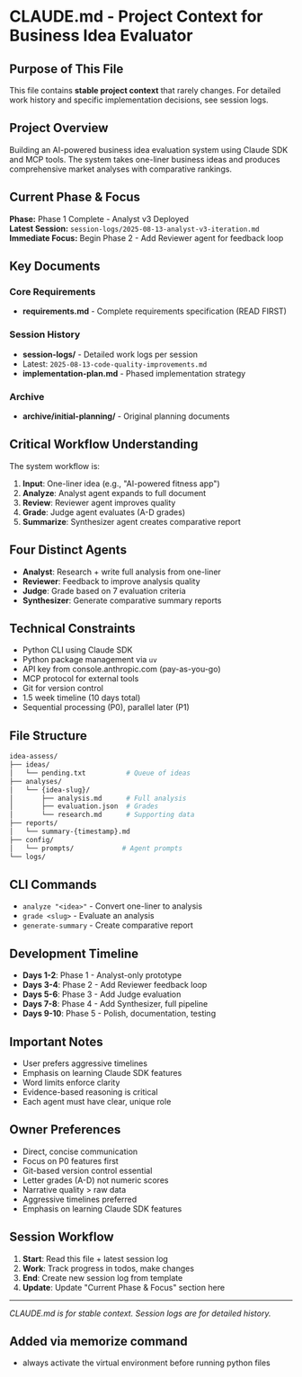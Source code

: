 # CLAUDE.md - Project Context for Business Idea Evaluator

## Purpose of This File

This file contains **stable project context** that rarely changes. For detailed work history and specific implementation decisions, see session logs.

## Project Overview

Building an AI-powered business idea evaluation system using Claude SDK and MCP tools. The system takes one-liner business ideas and produces comprehensive market analyses with comparative rankings.

## Current Phase & Focus

**Phase:** Phase 1 Complete - Analyst v3 Deployed  
**Latest Session:** `session-logs/2025-08-13-analyst-v3-iteration.md`  
**Immediate Focus:** Begin Phase 2 - Add Reviewer agent for feedback loop

## Key Documents

### Core Requirements

- **requirements.md** - Complete requirements specification (READ FIRST)

### Session History

- **session-logs/** - Detailed work logs per session
- Latest: `2025-08-13-code-quality-improvements.md`
- **implementation-plan.md** - Phased implementation strategy

### Archive

- **archive/initial-planning/** - Original planning documents

## Critical Workflow Understanding

The system workflow is:

1. **Input**: One-liner idea (e.g., "AI-powered fitness app")
2. **Analyze**: Analyst agent expands to full document
3. **Review**: Reviewer agent improves quality
4. **Grade**: Judge agent evaluates (A-D grades)
5. **Summarize**: Synthesizer agent creates comparative report

## Four Distinct Agents

- **Analyst**: Research + write full analysis from one-liner
- **Reviewer**: Feedback to improve analysis quality
- **Judge**: Grade based on 7 evaluation criteria
- **Synthesizer**: Generate comparative summary reports

## Technical Constraints

- Python CLI using Claude SDK
- Python package management via `uv`
- API key from console.anthropic.com (pay-as-you-go)
- MCP protocol for external tools
- Git for version control
- 1.5 week timeline (10 days total)
- Sequential processing (P0), parallel later (P1)

## File Structure

```bash
idea-assess/
├── ideas/
│   └── pending.txt          # Queue of ideas
├── analyses/
│   └── {idea-slug}/
│       ├── analysis.md      # Full analysis
│       ├── evaluation.json  # Grades
│       └── research.md      # Supporting data
├── reports/
│   └── summary-{timestamp}.md
├── config/
│   └── prompts/            # Agent prompts
└── logs/
```

## CLI Commands

- `analyze "<idea>"` - Convert one-liner to analysis
- `grade <slug>` - Evaluate an analysis
- `generate-summary` - Create comparative report

## Development Timeline

- **Days 1-2**: Phase 1 - Analyst-only prototype
- **Days 3-4**: Phase 2 - Add Reviewer feedback loop
- **Days 5-6**: Phase 3 - Add Judge evaluation
- **Days 7-8**: Phase 4 - Add Synthesizer, full pipeline
- **Days 9-10**: Phase 5 - Polish, documentation, testing

## Important Notes

- User prefers aggressive timelines
- Emphasis on learning Claude SDK features
- Word limits enforce clarity
- Evidence-based reasoning is critical
- Each agent must have clear, unique role

## Owner Preferences

- Direct, concise communication
- Focus on P0 features first
- Git-based version control essential
- Letter grades (A-D) not numeric scores
- Narrative quality > raw data
- Aggressive timelines preferred
- Emphasis on learning Claude SDK features

## Session Workflow

1. **Start**: Read this file + latest session log
2. **Work**: Track progress in todos, make changes
3. **End**: Create new session log from template
4. **Update**: Update "Current Phase & Focus" section here

---

*CLAUDE.md is for stable context. Session logs are for detailed history.*

## Added via memorize command

- always activate the virtual environment before running python files
